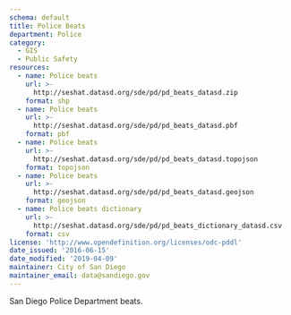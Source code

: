 ```yaml
---
schema: default
title: Police Beats
department: Police
category:
  - GIS
  - Public Safety
resources:
  - name: Police beats
    url: >-
      http://seshat.datasd.org/sde/pd/pd_beats_datasd.zip
    format: shp
  - name: Police beats
    url: >-
      http://seshat.datasd.org/sde/pd/pd_beats_datasd.pbf
    format: pbf
  - name: Police beats
    url: >-
      http://seshat.datasd.org/sde/pd/pd_beats_datasd.topojson
    format: topojson
  - name: Police beats
    url: >-
      http://seshat.datasd.org/sde/pd/pd_beats_datasd.geojson
    format: geojson
  - name: Police beats dictionary
    url: >-
      http://seshat.datasd.org/sde/pd/pd_beats_dictionary_datasd.csv
    format: csv
license: 'http://www.opendefinition.org/licenses/odc-pddl'
date_issued: '2016-06-15'
date_modified: '2019-04-09'
maintainer: City of San Diego
maintainer_email: data@sandiego.gov
---
```

San Diego Police Department beats.
